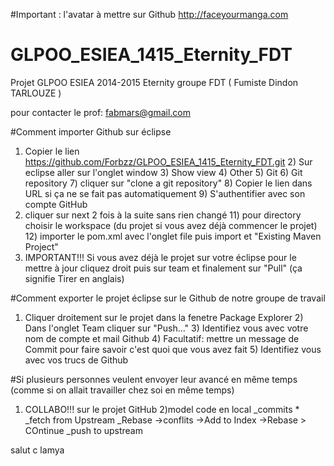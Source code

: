 #Important : l'avatar à mettre sur Github
http://faceyourmanga.com

# GLPOO_ESIEA_1415_Eternity_FDT
Projet GLPOO ESIEA 2014-2015 Eternity groupe FDT ( Fumiste Dindon TARLOUZE )

pour contacter le prof: fabmars@gmail.com

#Comment importer Github sur éclipse
1) Copier le lien https://github.com/Forbzz/GLPOO_ESIEA_1415_Eternity_FDT.git 2) Sur eclipse aller sur l'onglet window 3) Show view 4) Other 5) Git 6) Git repository 7) cliquer sur "clone a git repository" 8) Copier le lien dans URL si ça ne se fait pas automatiquement 9) S'authentifier avec son compte GitHub
10) cliquer sur next 2 fois à la suite sans rien changé 11) pour directory choisir le workspace (du projet si vous avez déjà commencer le projet) 12) importer le pom.xml avec l'onglet file puis import et "Existing Maven Project"
11) IMPORTANT!!! Si vous avez déjà le projet sur votre éclipse pour le mettre à jour cliquez droit puis sur team et finalement sur "Pull" (ça signifie Tirer en anglais)

#Comment exporter le projet éclipse sur le Github de notre groupe de travail
1) Cliquer droitement sur le projet dans la fenetre Package Explorer 2) Dans l'onglet Team cliquer sur "Push..." 3) Identifiez vous avec votre nom de compte et mail Github 4) Facultatif: mettre un message de Commit pour faire savoir c'est quoi que vous avez fait 5) Identifiez vous avec vos trucs de Github

#Si plusieurs personnes veulent envoyer leur avancé en même temps (comme si on allait travailler chez soi en même temps)
1) COLLABO!!!
  sur le projet GitHub
2)model code en local
  _commits *
  _fetch from Upstream
  _Rebase
    ->conflits
      ->Add to Index
      ->Rebase > COntinue
_push to upstream

salut c lamya
